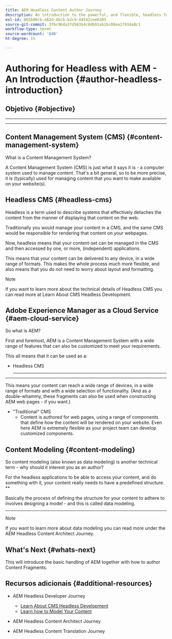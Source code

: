 ```yaml
---
title: AEM Headless Content Author Journey
description: An introduction to the powerful, and flexible, headless features of Adobe Experience Manager as a Cloud Service, and how to author content for your project.
exl-id: 065b00cb-a82d-4bcb-b2c9-44542cee6303
source-git-commit: 3f6c96da3fd563b4c8db91ab1bc08ea17914a8c1
workflow-type: tm+mt
source-wordcount: '648'
ht-degree: 1%

---
```


# Authoring for Headless with AEM - An Introduction {#author-headless-introduction}

[](overview.md)

## Objetivo {#objective}

* ****
* ****

## Content Management System (CMS) {#content-management-system}

What is a Content Management System?

A Content Management System (CMS) is just what it says it is - a computer system used to manage content. That&#39;s a bit general, so to be more precise, it is (typically) used for managing content that you want to make available on your website(s).

## Headless CMS {#headless-cms}

Headless is a term used to describe systems that effectively detaches the content from the manner of displaying that content on the web.

Traditionally you would manage your content in a CMS, and the same CMS would be responsible for rendering that content on your webpages.

Now, headless means that your content-set can be managed in the CMS and then accessed by one, or more, (independent) applications.

This means that your content can be delivered to any device, in a wide range of formats. This makes the whole process much more flexible, and also means that you do not need to worry about layout and formatting.

>[!NOTE]
>
>If you want to learn more about the technical details of Headless CMS you can read more at Learn About CMS Headless Development.

## Adobe Experience Manager as a Cloud Service {#aem-cloud-service}

So what is AEM?

First and foremost, AEM is a Content Management System with a wide range of features that can also be customized to meet your requirements.

This all means that it can be used as a:

* Headless CMS
   * ****
****
This means your content can reach a wide range of devices, in a wide range of formats and with a wide selection of functionality.
(And as a double-whammy, these fragments can also be used when constructing AEM web pages - if you want.)

* &quot;Traditional&quot; CMS
   * Content is authored for web pages, using a range of components that define how the content will be rendered on your website. Even here AEM is extremely flexible as your project team can develop customized components.

## Content Modeling {#content-modeling}

So content modeling (also known as data modeling) is another technical term - why should it interest you as an author?

For the headless applications to be able to access your content, and do something with it, your content really needs to have a predefined structure. **

Basically the process of defining the structure for your content to adhere to involves designing a model - and this is called data modeling.

********

>[!NOTE]
>
>If you want to learn more about data modeling you can read more under the AEM Headless Content Architect Journey.

## What&#39;s Next {#whats-next}

[](basics.md) This will introduce the basic handling of AEM together with how to author Content Fragments.

## Recursos adicionais {#additional-resources}

* AEM Headless Developer Journey
   * [Learn About CMS Headless Development](/help/journey-headless/developer/learn-about.md)
   * [Learn how to Model Your Content](/help/journey-headless/developer/model-your-content.md)

* AEM Headless Content Architect Journey

* AEM Headless Content Translation Journey
